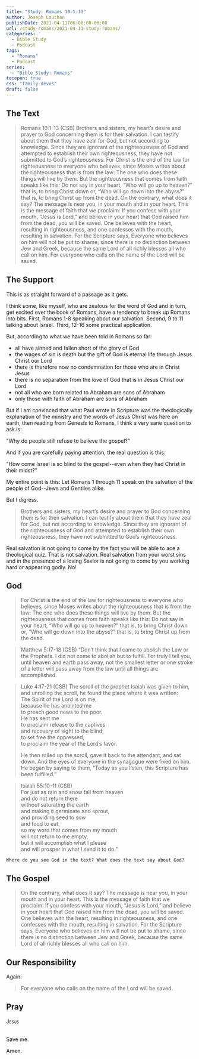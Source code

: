 ```yaml
---
title: "Study: Romans 10:1-13"
author: Joseph Louthan
publishDate: 2021-04-11T06:00:00-06:00
url: /study-romans/2021-04-11-study-romans/
categories:
  - Bible Study
  - Podcast
tags:
  - "Romans"
  - Podcast
series:
  - "Bible Study: Romans"
tocopen: true
css: "family-devos"
draft: false
---
```

## The Text

>Romans 10:1-13 (CSB) Brothers and sisters, my heart’s desire and prayer to God concerning them is for their salvation. I can testify about them that they have zeal for God, but not according to knowledge. Since they are ignorant of the righteousness of God and attempted to establish their own righteousness, they have not submitted to God’s righteousness. For Christ is the end of the law for righteousness to everyone who believes, since Moses writes about the righteousness that is from the law: The one who does these things will live by them. But the righteousness that comes from faith speaks like this: Do not say in your heart, “Who will go up to heaven?” that is, to bring Christ down or, “Who will go down into the abyss?” that is, to bring Christ up from the dead. On the contrary, what does it say? The message is near you, in your mouth and in your heart. This is the message of faith that we proclaim: If you confess with your mouth, “Jesus is Lord,” and believe in your heart that God raised him from the dead, you will be saved. One believes with the heart, resulting in righteousness, and one confesses with the mouth, resulting in salvation. For the Scripture says, Everyone who believes on him will not be put to shame, since there is no distinction between Jew and Greek, because the same Lord of all richly blesses all who call on him. For everyone who calls on the name of the Lord will be saved.

## The Support

This is as straight forward of a passage as it gets.

I think some, like myself, who are zealous for the word of God and in turn, get excited over the book of Romans, have a tendency to break up Romans into bits. First, Romans 1-8 speaking about our salvation. Second, 9 to 11 talking about Israel. Third, 12-16 some practical application.

But, according to what we have been told in Romans so far:

- all have sinned and fallen short of the glory of God
- the wages of sin is death but the gift of God is eternal life through Jesus Christ our Lord
- there is therefore now no condemnation for those who are in Christ Jesus
- there is no separation from the love of God that is in Jesus Christ our Lord
- not all who are born related to Abraham are sons of Abraham
- only those with faith of Abraham are sons of Abraham

But if I am convinced that what Paul wrote in Scripture was the theologically explanation of the ministry and the words of Jesus Christ was here on earth, then reading from Genesis to Romans, I think a very sane question to ask is:

"Why do people still refuse to believe the gospel?"

And if you are carefully paying attention, the real question is this:

"How come Israel is so blind to the gospel--even when they had Christ in their midst?"

My entire point is this: Let Romans 1 through 11 speak on the salvation of the people of God--Jews and Gentiles alike.

But I digress.

>Brothers and sisters, my heart’s desire and prayer to God concerning them is for their salvation. I can testify about them that they have zeal for God, but not according to knowledge. Since they are ignorant of the righteousness of God and attempted to establish their own righteousness, they have not submitted to God’s righteousness.

Real salvation is not going to come by the fact you will be able to ace a theological quiz. That is not salvation. Real salvation from your worst sins and in the presence of a loving Savior is not going to come by you working hard or appearing godly. No!

## God

>For Christ is the end of the law for righteousness to everyone who believes, since Moses writes about the righteousness that is from the law: The one who does these things will live by them. But the righteousness that comes from faith speaks like this: Do not say in your heart, “Who will go up to heaven?” that is, to bring Christ down or, “Who will go down into the abyss?” that is, to bring Christ up from the dead.

>Matthew 5:17-18 (CSB) “Don’t think that I came to abolish the Law or the Prophets. I did not come to abolish but to fulfill. For truly I tell you, until heaven and earth pass away, not the smallest letter or one stroke of a letter will pass away from the law until all things are accomplished.

>Luke 4:17-21 (CSB)
>The scroll of the prophet Isaiah was given to him, and unrolling the scroll, he found the place where it was written:  
>The Spirit of the Lord is on me,  
>because he has anointed me  
>to preach good news to the poor.  
>He has sent me  
>to proclaim release to the captives  
>and recovery of sight to the blind,  
>to set free the oppressed,  
>to proclaim the year of the Lord’s favor.
>
>He then rolled up the scroll, gave it back to the attendant, and sat down. And the eyes of everyone in the synagogue were fixed on him. He began by saying to them, “Today as you listen, this Scripture has been fulfilled.”  

>Isaiah 55:10-11 (CSB)  
>For just as rain and snow fall from heaven  
>and do not return there  
>without saturating the earth  
>and making it germinate and sprout,  
>and providing seed to sow  
>and food to eat,  
>so my word that comes from my mouth  
>will not return to me empty,  
>but it will accomplish what I please  
>and will prosper in what I send it to do.”  

`Where do you see God in the text? What does the text say about God?`

## The Gospel

>On the contrary, what does it say? The message is near you, in your mouth and in your heart. This is the message of faith that we proclaim: If you confess with your mouth, “Jesus is Lord,” and believe in your heart that God raised him from the dead, you will be saved. One believes with the heart, resulting in righteousness, and one confesses with the mouth, resulting in salvation. For the Scripture says, Everyone who believes on him will not be put to shame, since there is no distinction between Jew and Greek, because the same Lord of all richly blesses all who call on him.

## Our Responsibility

Again:

>For everyone who calls on the name of the Lord will be saved.

## Pray

<div style="font-variant: small-caps;">
Jesus
</div>
&nbsp;

Save me.

Amen.
